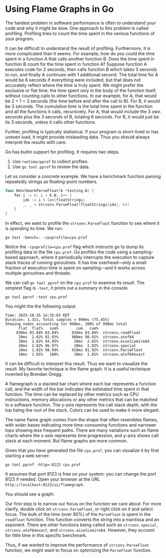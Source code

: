 # Using Flame Graphs in Go

The hardest problem in software performance is often to understand your code and why it might be slow. One 
approach to this problem is called profiling. Profiling tries to count the time spent in the various functions
of your program.

It can be difficult to understand the result of profiling. Furthermore, it is more complicated than it seems.
For example, how do you could the time spent in a function A that calls another function B. Does the time spent in function B count for the time spent in function A? Suppose function A executes code for 2 seconds, then calls function B which takes 3 seconds to run, and finally A continues with 1 additional second. The total time for A would be 6 seconds if everything were included, but that does not accurately reflect where the time is truly spent. We might prefer the exclusive or flat time: the time spent only in the body of the function itself, without counting calls to other functions. In our example, for A, that would be 2 + 1 = 3 seconds (the time before and after the call to B). For B, it would be 3 seconds. The cumulative time is the total time spent in the function and all the functions it calls, recursively. For A, that would include the 3 own seconds plus the 3 seconds of B, totaling 6 seconds. For B, it would just be its 3 seconds, unless it calls other functions. 

Further, profiling  is typically statistical. If your program is short-lived or has uneven load, it might provide misleading data. Thus you should always interpret the results with care.


Go has bultin support for profiling. It requires two steps.

1. Use `runtime/pprof` to collect profiles.
2. Use `go tool pprof` to review the data.


Let us consider a concrete example. We have a benchmark function parsing repeatedly strings as floating-point numbers.

```go
func BenchmarkParseFloat(b *testing.B) {
	for i := 0; i < b.N; i++ {
		idx := i % len(floatStrings)
		_, _ = strconv.ParseFloat(floatStrings[idx], 64)
	}
}
```

In effect, we want to profile the `strconv.ParseFloat` function to see where it is spending its time. We run:

```
go test -bench=. -cpuprofile=cpu.prof    
```

Notice the `-cpuprofile=cpu.prof` flag which instructs go to dump its profiling data to the file `cpu.prof`. Go profiles the code using a sampling-based approach, where it periodically interrupts the execution to capture stack traces of running goroutines. It has low overhead—only a small fraction of execution time is spent on sampling—and it works across multiple goroutines and threads.

We can call `go tool pprof` on the `cpu.prof` to examine its result. The simplest flag is `-text`, it prints out a summary in the console.

```
go tool pprof -text cpu.prof
```

You might the the following output.

```
Time: 2025-10-26 14:35:03 EDT
Duration: 1.31s, Total samples = 990ms (75.45%)
Showing nodes accounting for 990ms, 100% of 990ms total
      flat  flat%   sum%        cum   cum%
     830ms 83.84% 83.84%      830ms 83.84%  strconv.readFloat
      20ms  2.02% 92.93%      900ms 90.91%  strconv.atof64
      20ms  2.02% 94.95%       20ms  2.02%  strconv.eiselLemire64
      20ms  2.02% 96.97%       20ms  2.02%  strconv.special
      10ms  1.01% 98.99%      910ms 91.92%  strconv.ParseFloat
      10ms  1.01%   100%       10ms  1.01%  strconv.atof64exact
```

It can be difficult to interpret this result. Thus we want to visualize the result. My favorite technique is the flame graph. It is a useful technique invented by Brendan Gregg.

A flamegraph is a stacked bar chart where each bar represents a function call, and the width of the bar indicates the estimated time spent in that function. The time can be replaced by other metrics such as CPU instructions, memory
allocations or any other metrics that can be matched to a software function. The y-axis represents the call stack depth, with the top being the root of the stack. Colors can be used to make it more elegant.

The name flame graph comes from the shape that often resembles flames, with wider bases indicating more time-consuming functions and narrower tops showing less frequent paths. There are many variations such as flame charts where the x-axis represents time progression, and y-axis shows call stack at each moment. But flame graphs are more common.

Given that you have generated the file `cpu.prof`, you can visualize it by first starting a web server:

```
go tool pprof -http=:8123 cpu.prof
```

It assumes that port 8123 is free on your system: you can change the port 8123 if needed. Open your browser at the URL `http://localhost:8123/ui/flamegraph`.

You should see a graph:


Our first step is to narrow our focus on the function we care about. For more clarify, double click on `strconv.ParseFloat`, or right click on it and select focus. The bulk of the time (over 80%) of the `ParseFloat` is spent in the `readFloat` function. This function converts the string into a mantissa and an exponent. There are other functions being called such as `strconv.special`, `strconv.atof64exact`, and `strconv.eiselLemire64`. However, they account for little time in this specific benchmark.

Thus, if we wanted to improve the performance of `strconv.ParseFloat` function, we might want to focus on optimizing the `ParseFloat` function.
